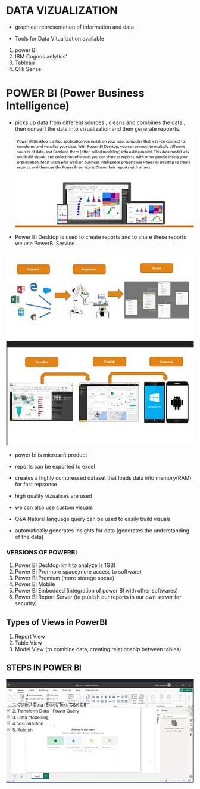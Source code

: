 # DATA VIZUALIZATION

- graphical representation of information and data

- Tools for Data Vitualization available
1. power BI
2. IBM Cognos anlytics'
3. Tableau
4. Qlik Sense


# POWER BI (Power Business Intelligence)
- picks up data from different sources , cleans and combines the data , then convert the data into vizualization and then generate repoerts.
![alt text](image.png)

- Power BI Desktop is used to create reports and to share these reports we use PowerBI Service .

![alt text](image-1.png)
![alt text](image-2.png)

- power bi is microsoft product

- reports can be exported to excel

- creates a highly compressed dataset that loads data into memory(RAM) for fast repsonse

- high quality vizualises are used

- we can also use custom visuals 

- Q&A Natural language query can be used to easily build visuals

- automatically generates insights for data (generates the understanding of the data)



### VERSIONS OF POWERBI

1. Power BI Desktop(limit to analyze is 1GB)
2. Power BI Pro(more space,more access to software)
3. Power BI Premium (more storage spcae)
4. Power BI Mobile
5. Power BI Embedded (integration of power BI with other softwares)
6. Power BI Report Server (to publish our reports in our own server for security)




## Types of Views in PowerBI

1. Report View
2. Table View
3. Model View (to combine data, creating relationship between tables)



## STEPS IN POWER BI
![alt text](image-4.png)